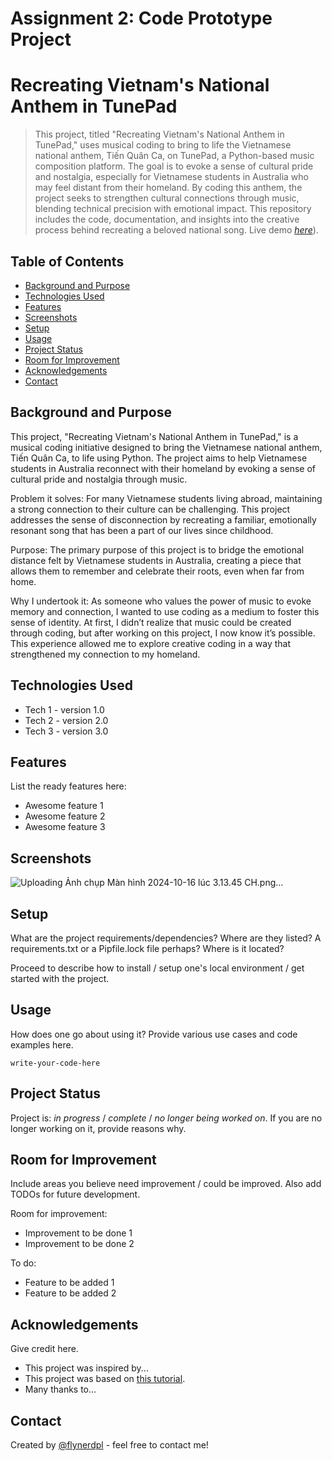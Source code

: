 # Assignment 2: Code Prototype Project 
# Recreating Vietnam's National Anthem in TunePad
> This project, titled "Recreating Vietnam's National Anthem in TunePad," uses musical coding to bring to life the Vietnamese national anthem, Tiến Quân Ca, on TunePad, a Python-based music composition platform. The goal is to evoke a sense of cultural pride and nostalgia, especially for Vietnamese students in Australia who may feel distant from their homeland. By coding this anthem, the project seeks to strengthen cultural connections through music, blending technical precision with emotional impact. This repository includes the code, documentation, and insights into the creative process behind recreating a beloved national song.
> Live demo [_here_](https://tunepad.com/project/90374)). <!-- If you have the project hosted somewhere, include the link here. -->

## Table of Contents
* [Background and Purpose](#background-and-purpose)
* [Technologies Used](#technologies-used)
* [Features](#features)
* [Screenshots](#screenshots)
* [Setup](#setup)
* [Usage](#usage)
* [Project Status](#project-status)
* [Room for Improvement](#room-for-improvement)
* [Acknowledgements](#acknowledgements)
* [Contact](#contact)
<!-- * [License](#license) -->


## Background and Purpose
This project, "Recreating Vietnam's National Anthem in TunePad," is a musical coding initiative designed to bring the Vietnamese national anthem, Tiến Quân Ca, to life using Python. The project aims to help Vietnamese students in Australia reconnect with their homeland by evoking a sense of cultural pride and nostalgia through music.

Problem it solves: For many Vietnamese students living abroad, maintaining a strong connection to their culture can be challenging. This project addresses the sense of disconnection by recreating a familiar, emotionally resonant song that has been a part of our lives since childhood.

Purpose: The primary purpose of this project is to bridge the emotional distance felt by Vietnamese students in Australia, creating a piece that allows them to remember and celebrate their roots, even when far from home.

Why I undertook it: As someone who values the power of music to evoke memory and connection, I wanted to use coding as a medium to foster this sense of identity. At first, I didn’t realize that music could be created through coding, but after working on this project, I now know it’s possible. This experience allowed me to explore creative coding in a way that strengthened my connection to my homeland. 


## Technologies Used
- Tech 1 - version 1.0
- Tech 2 - version 2.0
- Tech 3 - version 3.0


## Features
List the ready features here:
- Awesome feature 1
- Awesome feature 2
- Awesome feature 3


## Screenshots

![Uploading Ảnh chụp Màn hình 2024-10-16 lúc 3.13.45 CH.png…]()


## Setup
What are the project requirements/dependencies? Where are they listed? A requirements.txt or a Pipfile.lock file perhaps? Where is it located?

Proceed to describe how to install / setup one's local environment / get started with the project.


## Usage
How does one go about using it?
Provide various use cases and code examples here.

`write-your-code-here`


## Project Status
Project is: _in progress_ / _complete_ / _no longer being worked on_. If you are no longer working on it, provide reasons why.


## Room for Improvement
Include areas you believe need improvement / could be improved. Also add TODOs for future development.

Room for improvement:
- Improvement to be done 1
- Improvement to be done 2

To do:
- Feature to be added 1
- Feature to be added 2


## Acknowledgements
Give credit here.
- This project was inspired by...
- This project was based on [this tutorial](https://www.example.com).
- Many thanks to...


## Contact
Created by [@flynerdpl](https://www.flynerd.pl/) - feel free to contact me!


<!-- Optional -->
<!-- ## License -->
<!-- This project is open source and available under the [... License](). -->

<!-- You don't have to include all sections - just the one's relevant to your project -->

